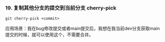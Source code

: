 ### 19. 复制其他分支的提交到当前分支  cherry-pick

`git cherry-pick <commit>`

应用场景：我在bug修改提交或者main提交后，我想在我当前dev分支获取main提交的时候，就可以使用这个，不需要合并。